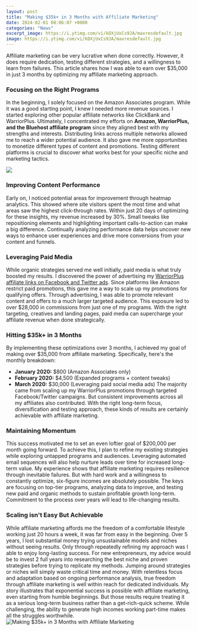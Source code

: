 ```yaml
---
layout: post
title: "Making $35k+ in 3 Months with Affiliate Marketing"
date: 2024-02-01 08:06:07 +0000
categories: "News"
excerpt_image: https://i.ytimg.com/vi/kDXjUxCs9JA/maxresdefault.jpg
image: https://i.ytimg.com/vi/kDXjUxCs9JA/maxresdefault.jpg
---
```


Affiliate marketing can be very lucrative when done correctly. However, it does require dedication, testing different strategies, and a willingness to learn from failures. This article shares how I was able to earn over $35,000 in just 3 months by optimizing my affiliate marketing approach.
### Focusing on the Right Programs
In the beginning, I solely focused on the Amazon Associates program. While it was a good starting point, I knew I needed more revenue sources. I started exploring other popular affiliate networks like ClickBank and WarriorPlus. Ultimately, I concentrated my efforts on **Amazon, WarriorPlus, and the Bluehost affiliate program** since they aligned best with my strengths and interests. 
Distributing links across multiple networks allowed me to reach a wider potential audience. It also gave me more opportunities to monetize different types of content and promotions. Testing different platforms is crucial to discover what works best for your specific niche and marketing tactics.

![](https://i.ytimg.com/vi/ejAIRNYnoDE/maxresdefault.jpg)
### Improving Content Performance
Early on, I noticed potential areas for improvement through heatmap analytics. This showed where site visitors spent the most time and what areas saw the highest click-through rates. Within just 20 days of optimizing for these insights, my revenue increased by 30%.
Small tweaks like repositioning elements and highlighting important calls-to-action can make a big difference. Continually analyzing performance data helps uncover new ways to enhance user experiences and drive more conversions from your content and funnels.
### Leveraging Paid Media 
While organic strategies served me well initially, paid media is what truly boosted my results. I discovered the power of advertising my [WarriorPlus affiliate links on Facebook and Twitter ads](https://fistore.mysenprints.com/collection/alber). Since platforms like Amazon restrict paid promotions, this gave me a way to scale up my promotions for qualifying offers. 
Through advertising, I was able to promote relevant content and offers to a much larger targeted audience. This exposure led to over $28,000 in commissions from just one of my programs. With the right targeting, creatives and landing pages, paid media can supercharge your affiliate revenue when done strategically.
### Hitting $35k+ in 3 Months
By implementing these optimizations over 3 months, I achieved my goal of making over $35,000 from affiliate marketing. Specifically, here's the monthly breakdown:
- **January 2020:** $800 (Amazon Associates only)
- **February 2020:** $4,500 (Expanded programs + content tweaks) 
- **March 2020:** $30,000 (Leveraging paid social media ads)
The majority came from scaling up my WarriorPlus promotions through targeted Facebook/Twitter campaigns. But consistent improvements across all my affiliates also contributed. With the right long-term focus, diversification and testing approach, these kinds of results are certainly achievable with affiliate marketing.
### Maintaining Momentum 
This success motivated me to set an even loftier goal of $200,000 per month going forward. To achieve this, I plan to refine my existing strategies while exploring untapped programs and audiences. Leveraging automated email sequences will also help nurture leads over time for increased long-term value.
My experience shows that affiliate marketing requires resilience through inevitable failures. But with hard work and a willingness to constantly optimize, six-figure incomes are absolutely possible. The keys are focusing on top-tier programs, analyzing data to improve, and testing new paid and organic methods to sustain profitable growth long-term. Commitment to the process over years will lead to life-changing results.
### Scaling isn't Easy But Achievable
While affiliate marketing affords me the freedom of a comfortable lifestyle working just 20 hours a week, it was far from easy in the beginning. Over 5 years, I lost substantial money trying unsustainable models and niches without seeing results. Only through repeatedly refining my approach was I able to enjoy long-lasting success. 
For new entrepreneurs, my advice would be to invest 2 full years into researching the best niche and proven strategies before trying to replicate my methods. Jumping around strategies or niches will simply waste critical time and money. With relentless focus and adaptation based on ongoing performance analysis, true freedom through affiliate marketing is well within reach for dedicated individuals.
My story illustrates that exponential success is possible with affiliate marketing, even starting from humble beginnings. But those results require treating it as a serious long-term business rather than a get-rich-quick scheme. While challenging, the ability to generate high incomes working part-time makes all the struggles worthwhile.
![Making $35k+ in 3 Months with Affiliate Marketing](https://i.ytimg.com/vi/kDXjUxCs9JA/maxresdefault.jpg)